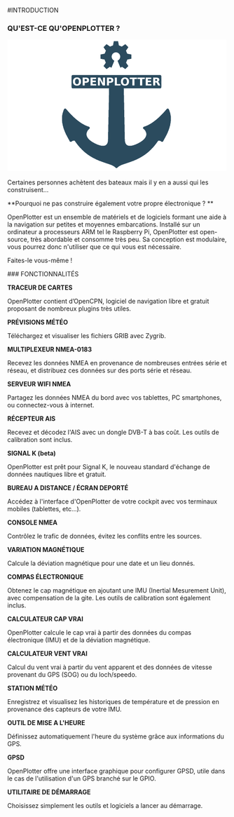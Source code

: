 #INTRODUCTION




### QU'EST-CE QU'OPENPLOTTER ?
![](../en/openplotter500x300.png)


Certaines personnes achètent des bateaux mais il y en a aussi qui les construisent...

**Pourquoi ne pas construire également votre propre électronique ? **

OpenPlotter est un ensemble de matériels et de logiciels formant une aide à la navigation sur petites et moyennes embarcations. Installé sur un ordinateur a processeurs ARM tel le Raspberry Pi, OpenPlotter est open-source, très abordable et consomme très peu. Sa conception est modulaire, vous pourrez donc n'utiliser que ce qui vous est nécessaire. 

Faites-le vous-même !
<div style="page-break-after: always;"></div>
### FONCTIONNALITÉS



**TRACEUR DE CARTES**

OpenPlotter contient d’OpenCPN, logiciel de navigation libre et gratuit proposant de nombreux plugins très utiles.

**PRÉVISIONS MÉTÉO**

Téléchargez et visualiser les fichiers GRIB avec Zygrib.

**MULTIPLEXEUR NMEA-0183**

Recevez les données NMEA en provenance de nombreuses entrées série et réseau, et distribuez ces données sur des ports série et réseau.

**SERVEUR WIFI NMEA**

Partagez les données NMEA du bord avec vos tablettes, PC smartphones, ou connectez-vous à internet.

**RÉCEPTEUR AIS**

Recevez et décodez l'AIS avec un dongle DVB-T à bas coût. Les outils de calibration sont inclus.

**SIGNAL K (beta)**

OpenPlotter est prêt pour Signal K, le nouveau standard d'échange de données nautiques libre et gratuit.

**BUREAU A DISTANCE / ÉCRAN DEPORTÉ**

Accédez à l'interface d'OpenPlotter de votre cockpit avec vos terminaux mobiles (tablettes, etc...). 

**CONSOLE NMEA**

Contrôlez le trafic de données, évitez les conflits entre les sources.

**VARIATION MAGNÉTIQUE**

Calcule la déviation magnétique pour une date et un lieu donnés.

**COMPAS ÉLECTRONIQUE**

Obtenez le cap magnétique en ajoutant une IMU (Inertial Mesurement Unit), avec compensation de la gite. Les outils de calibration sont également inclus.

**CALCULATEUR CAP VRAI**

OpenPlotter calcule le cap vrai à partir des données du compas électronique (IMU) et de la déviation magnétique.

**CALCULATEUR VENT VRAI**

Calcul du vent vrai à partir du vent apparent et des données de vitesse provenant du GPS (SOG) ou du loch/speedo.

**STATION MÉTÉO**

Enregistrez et visualisez les historiques de température et de pression en provenance des capteurs de votre IMU.

**OUTIL DE MISE A L'HEURE**

Définissez automatiquement l'heure du système grâce aux informations du GPS.

**GPSD**

OpenPlotter offre une interface graphique pour configurer GPSD, utile dans le cas de l'utilisation d'un GPS branché sur le GPIO.

**UTILITAIRE DE DÉMARRAGE**

Choisissez simplement les outils et logiciels a lancer au démarrage.

	